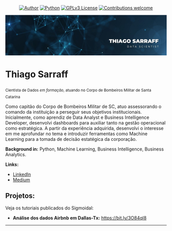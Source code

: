 <p align="center">
  <a href="https://www.linkedin.com/in/thiagosarraff/"><img alt="Author" src="https://img.shields.io/badge/author-thiagosarraff-red.svg"></a>
  <a href="https://www.python.org/downloads/release/python-370/"><img alt="Python" src="https://img.shields.io/badge/python-3.7+-blue.svg"></a>
  <a href="http://perso.crans.org/besson/LICENSE.html"><img alt="GPLv3 License" src="https://img.shields.io/badge/License-GPLv3-blue.svg"></a>
  <a href="https://github.com/thiagosarraff/thiagosarraff/issues"><img alt="Contributions welcome" src="https://img.shields.io/badge/contributions-welcome-brightgreen.svg?style=flat"></a>
</p>

<p align="center">
  <img src="capa.jpg">
</p>

# Thiago Sarraff
<sub>Cientista de Dados *em formação*, atuando no Corpo de Bombeiros Militar de Santa Catarina</sub>

Como capitão do Corpo de Bombeiros Militar de SC, atuo assessorando o comando da instituição a perseguir seus objetivos institucionais. Inicialmente, como aprendiz de Data Analyst e Business Intelligence Developer, desenvolvi dashboards para auxiliar tanto na gestão operacional como estratégica. A partir da experiência adquirida, desenvolvi o interesse em me aprofundar no tema e introduzir ferramentas como Machine Learning para a tomada de decisão estatégica da corporação.

**Background in:** Python, Machine Learning, Business Intelligence, Business Analytics.

**Links:**
* [LinkedIn](https://www.linkedin.com/in/thiagosarraff/)
* [Medium](https://medium.com/@thiagosarraff)


## Projetos:
Veja os tutoriais publicados do Sigmoidal:

* **Análise dos dados Airbnb em Dallas-Tx:** https://bit.ly/3O84ql8

---
